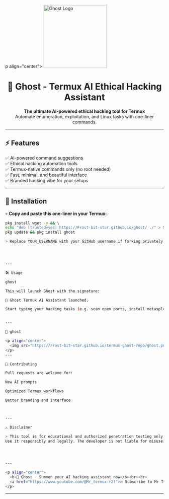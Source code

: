 p align="center">
  <img src="ghost.png" width="200" alt="Ghost Logo"/>
</p>

<h1 align="center">👻 Ghost - Termux AI Ethical Hacking Assistant</h1>

<p align="center">
  <b>The ultimate AI-powered ethical hacking tool for Termux</b><br>
  Automate enumeration, exploitation, and Linux tasks with one-liner commands.
</p>

---

## ⚡️ Features

✅ AI-powered command suggestions  
✅ Ethical hacking automation tools  
✅ Termux-native commands only (no root needed)  
✅ Fast, minimal, and beautiful interface  
✅ Branded hacking vibe for your setups

---

## 🚀 Installation

💀 **Copy and paste this one-liner in your Termux:**

```bash
pkg install wget -y && \
echo "deb [trusted=yes] https://Frost-bit-star.github.io/ghost/ ./" > $PREFIX/etc/apt/sources.list.d/ghost.list && \
pkg update && pkg install ghost

> Replace YOUR_USERNAME with your GitHub username if forking privately.




---

🛠 Usage

ghost

This will launch Ghost with the signature:

👻 Ghost Termux AI Assistant launched.

Start typing your hacking tasks (e.g. scan open ports, install metasploit, get device IP). Type exit to quit.


---

🖤 ghost

<p align="center">
  <img src="https://Frost-bit-star.github.io/termux-ghost-repo/ghost.png" width="500" alt="Ghost Screenshot"/>
</p>
---

🎯 Contributing

Pull requests are welcome for:

New AI prompts

Optimized Termux workflows

Better branding and interface



---

⚠️ Disclaimer

> This tool is for educational and authorized penetration testing only.
Use it responsibly and legally. The developer is not liable for misuse.




---

<p align="center">
  <b>👻 Ghost - Summon your AI hacking assistant now</b><br><br>
  <a href="https://www.youtube.com/@Mr_termux-r2l">🔥 Subscribe to Mr Termux YouTube</a>
</p>
```
---
